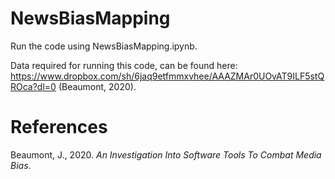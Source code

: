 # NewsBiasMapping

Run the code using NewsBiasMapping.ipynb.

Data required for running this code, can be found here: https://www.dropbox.com/sh/6jaq9etfmmxvhee/AAAZMAr0UOvAT9ILF5stQROca?dl=0 (Beaumont, 2020).

# References
Beaumont, J., 2020. <i>An Investigation Into Software Tools To Combat Media Bias</i>.
